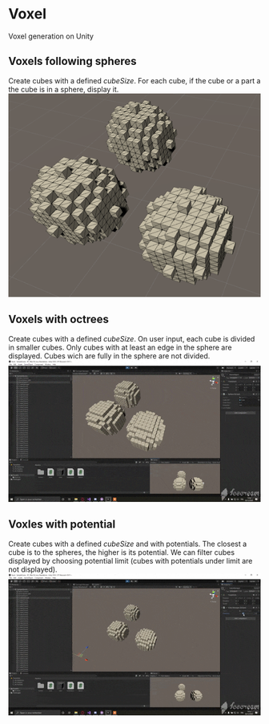 # Voxel
 
Voxel generation on Unity

## Voxels following spheres
Create cubes with a defined _cubeSize_. For each cube, if the cube or a part a the cube is in a sphere, display it.
![voxels](https://github.com/LorenzoMarnat/Voxel/blob/main/spheresToVoxel.PNG)

## Voxels with octrees
Create cubes with a defined _cubeSize_. On user input, each cube is divided in smaller cubes. Only cubes with at least an edge in the sphere are displayed. Cubes wich are fully in the sphere are not divided.
![octree](https://github.com/LorenzoMarnat/Voxel/blob/main/octree.gif)

## Voxles with potential
Create cubes with a defined _cubeSize_ and with potentials. The closest a cube is to the spheres, the higher is its potential. We can filter cubes displayed by choosing potential limit (cubes with potentials under limit are not displayed).
![potential](https://github.com/LorenzoMarnat/Voxel/blob/main/potential.gif)
